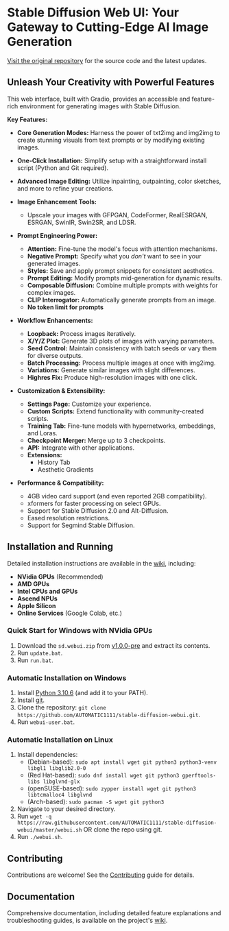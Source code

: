 # Stable Diffusion Web UI: Your Gateway to Cutting-Edge AI Image Generation

[Visit the original repository](https://github.com/AUTOMATIC1111/stable-diffusion-webui) for the source code and the latest updates.

## Unleash Your Creativity with Powerful Features

This web interface, built with Gradio, provides an accessible and feature-rich environment for generating images with Stable Diffusion.

**Key Features:**

*   **Core Generation Modes:** Harness the power of txt2img and img2img to create stunning visuals from text prompts or by modifying existing images.
*   **One-Click Installation:** Simplify setup with a straightforward install script (Python and Git required).
*   **Advanced Image Editing:** Utilize inpainting, outpainting, color sketches, and more to refine your creations.
*   **Image Enhancement Tools:**
    *   Upscale your images with GFPGAN, CodeFormer, RealESRGAN, ESRGAN, SwinIR, Swin2SR, and LDSR.
*   **Prompt Engineering Power:**
    *   **Attention:** Fine-tune the model's focus with attention mechanisms.
    *   **Negative Prompt:** Specify what you *don't* want to see in your generated images.
    *   **Styles:** Save and apply prompt snippets for consistent aesthetics.
    *   **Prompt Editing:** Modify prompts mid-generation for dynamic results.
    *   **Composable Diffusion:** Combine multiple prompts with weights for complex images.
    *   **CLIP Interrogator:** Automatically generate prompts from an image.
    *   **No token limit for prompts**
*   **Workflow Enhancements:**
    *   **Loopback:** Process images iteratively.
    *   **X/Y/Z Plot:** Generate 3D plots of images with varying parameters.
    *   **Seed Control:** Maintain consistency with batch seeds or vary them for diverse outputs.
    *   **Batch Processing:** Process multiple images at once with img2img.
    *   **Variations:** Generate similar images with slight differences.
    *   **Highres Fix:** Produce high-resolution images with one click.
*   **Customization & Extensibility:**
    *   **Settings Page:** Customize your experience.
    *   **Custom Scripts:** Extend functionality with community-created scripts.
    *   **Training Tab:** Fine-tune models with hypernetworks, embeddings, and Loras.
    *   **Checkpoint Merger:** Merge up to 3 checkpoints.
    *   **API:** Integrate with other applications.
    *   **Extensions:**
        *   History Tab
        *   Aesthetic Gradients

*   **Performance & Compatibility:**
    *   4GB video card support (and even reported 2GB compatibility).
    *   xformers for faster processing on select GPUs.
    *   Support for Stable Diffusion 2.0 and Alt-Diffusion.
    *   Eased resolution restrictions.
    *   Support for Segmind Stable Diffusion.

## Installation and Running

Detailed installation instructions are available in the [wiki](https://github.com/AUTOMATIC1111/stable-diffusion-webui/wiki), including:

*   **NVidia GPUs** (Recommended)
*   **AMD GPUs**
*   **Intel CPUs and GPUs**
*   **Ascend NPUs**
*   **Apple Silicon**
*   **Online Services** (Google Colab, etc.)

### Quick Start for Windows with NVidia GPUs

1.  Download the `sd.webui.zip` from [v1.0.0-pre](https://github.com/AUTOMATIC1111/stable-diffusion-webui/releases/tag/v1.0.0-pre) and extract its contents.
2.  Run `update.bat`.
3.  Run `run.bat`.

### Automatic Installation on Windows

1.  Install [Python 3.10.6](https://www.python.org/downloads/release/python-3106/) (and add it to your PATH).
2.  Install [git](https://git-scm.com/download/win).
3.  Clone the repository: `git clone https://github.com/AUTOMATIC1111/stable-diffusion-webui.git`.
4.  Run `webui-user.bat`.

### Automatic Installation on Linux

1.  Install dependencies:
    *   (Debian-based): `sudo apt install wget git python3 python3-venv libgl1 libglib2.0-0`
    *   (Red Hat-based): `sudo dnf install wget git python3 gperftools-libs libglvnd-glx`
    *   (openSUSE-based): `sudo zypper install wget git python3 libtcmalloc4 libglvnd`
    *   (Arch-based): `sudo pacman -S wget git python3`
2.  Navigate to your desired directory.
3.  Run `wget -q https://raw.githubusercontent.com/AUTOMATIC1111/stable-diffusion-webui/master/webui.sh` OR clone the repo using git.
4.  Run `./webui.sh`.

## Contributing

Contributions are welcome! See the [Contributing](https://github.com/AUTOMATIC1111/stable-diffusion-webui/wiki/Contributing) guide for details.

## Documentation

Comprehensive documentation, including detailed feature explanations and troubleshooting guides, is available on the project's [wiki](https://github.com/AUTOMATIC1111/stable-diffusion-webui/wiki).